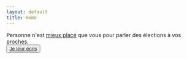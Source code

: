 ```yaml
---
layout: default
title: Home
---
```

<div class="flex h-screen items-center justify-center">
  <div class="mx-auto">
    <div class="text-center text-xl font-semibold mb-4">
      Personne n'est <u>mieux placé</u> que vous pour parler des élections à vos proches.
    </div>
    <div class="flex justify-center">
      <button class="bg-purple-500 rounded px-4 py-2 text-white hover:text-purple-500 hover:bg-white">
        <a href="/action" class="font-semibold">Je leur écris</a>
      </button>
    </div>
  </div>
</div>
